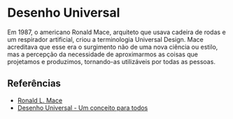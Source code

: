 # Desenho Universal

Em 1987, o americano Ronald Mace, arquiteto que usava cadeira de rodas e um respirador artificial, criou a terminologia Universal Design. Mace acreditava que esse era o surgimento não de uma nova ciência ou estilo, mas a percepção da necessidade de aproximarmos as coisas que projetamos e produzimos, tornando-as utilizáveis por todas as pessoas.

## Referências
- [Ronald L. Mace](https://www.lib.ncsu.edu/findingaids/mc00260/summary)
- [Desenho Universal - Um conceito para todos](https://www.maragabrilli.com.br/wp-content/uploads/2016/01/universal_web-1.pdf)